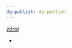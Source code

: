 ```yaml
---
dg-publish: dg-publish
---
```

[zdroj](https://ieeexplore.ieee.org/stamp/stamp.jsp?tp=&arnumber=57553)

+